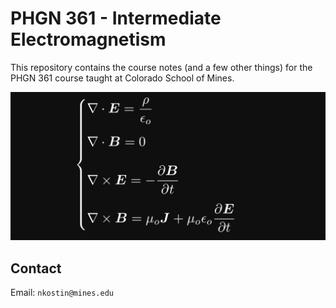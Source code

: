 # PHGN 361 - Intermediate Electromagnetism

This repository contains the course notes (and a few other things) for the PHGN 361 course taught at Colorado School of Mines.

![Maxwell Equations](images/maxwell_eqns.png?raw=true)

## Contact

Email: `nkostin@mines.edu`
